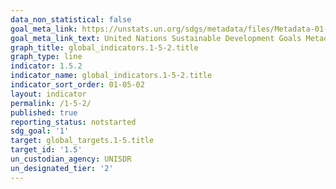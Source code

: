 ```yaml
---
data_non_statistical: false
goal_meta_link: https://unstats.un.org/sdgs/metadata/files/Metadata-01-05-02.pdf
goal_meta_link_text: United Nations Sustainable Development Goals Metadata (pdf 894kB)
graph_title: global_indicators.1-5-2.title
graph_type: line
indicator: 1.5.2
indicator_name: global_indicators.1-5-2.title
indicator_sort_order: 01-05-02
layout: indicator
permalink: /1-5-2/
published: true
reporting_status: notstarted
sdg_goal: '1'
target: global_targets.1-5.title
target_id: '1.5'
un_custodian_agency: UNISDR
un_designated_tier: '2'
---
```

